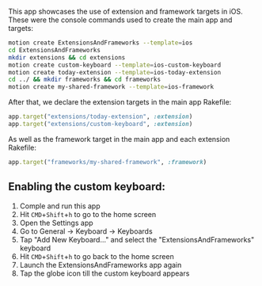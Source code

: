 
This app showcases the use of extension and framework targets in iOS. These were the console commands used to create the main app and targets:

```bash
motion create ExtensionsAndFrameworks --template=ios
cd ExtensionsAndFrameworks
mkdir extensions && cd extensions
motion create custom-keyboard --template=ios-custom-keyboard
motion create today-extension --template=ios-today-extension
cd ../ && mkdir frameworks && cd frameworks
motion create my-shared-framework --template=ios-framework
```

After that, we declare the extension targets in the main app Rakefile:

```ruby
app.target("extensions/today-extension", :extension)
app.target("extensions/custom-keyboard", :extension)
```

As well as the framework target in the main app and each extension Rakefile:

```ruby
app.target("frameworks/my-shared-framework", :framework)
```

## Enabling the custom keyboard:

1. Comple and run this app
2. Hit `CMD`+`Shift`+`h` to go to the home screen
3. Open the Settings app
4. Go to General -> Keyboard -> Keyboards
5. Tap "Add New Keyboard..." and select the "ExtensionsAndFrameworks" keyboard
6. Hit `CMD`+`Shift`+`h` to go back to the home screen
7. Launch the ExtensionsAndFrameworks app again
8. Tap the globe icon till the custom keyboard appears
